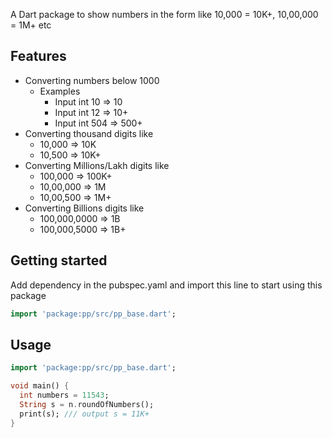 <!-- 
This README describes the package. If you publish this package to pub.dev,
this README's contents appear on the landing page for your package.

For information about how to write a good package README, see the guide for
[writing package pages](https://dart.dev/guides/libraries/writing-package-pages). 

For general information about developing packages, see the Dart guide for
[creating packages](https://dart.dev/guides/libraries/create-library-packages)
and the Flutter guide for
[developing packages and plugins](https://flutter.dev/developing-packages). 
-->

A Dart package to show numbers in the form like 10,000 = 10K+, 10,00,000 = 1M+ etc

## Features

- Converting numbers below 1000
  - Examples
    - Input int 10 => 10
    - Input int 12 => 10+
    - Input int 504 => 500+
- Converting thousand digits like
  - 10,000 => 10K
  - 10,500 => 10K+
- Converting Millions/Lakh digits like
  - 100,000 => 100K+
  - 10,00,000 => 1M
  - 10,00,500 => 1M+
- Converting Billions digits like
  - 100,000,0000 => 1B
  - 100,000,5000 => 1B+


## Getting started
Add dependency in the pubspec.yaml and import this line to start using this package
```dart
import 'package:pp/src/pp_base.dart';
```
## Usage

```dart
import 'package:pp/src/pp_base.dart';

void main() {
  int numbers = 11543;
  String s = n.roundOfNumbers();
  print(s); /// output s = 11K+ 
}
```